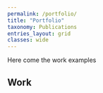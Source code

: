 ```yaml
---
permalink: /portfolio/
title: "Portfolio"
taxonomy: Publications
entries_layout: grid
classes: wide
---
```


Here come the work examples
## Work